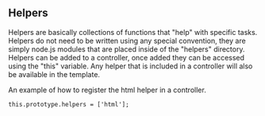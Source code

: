 ## Helpers

Helpers are basically collections of functions that  "help" with specific tasks.  Helpers do not need to be written using any special convention, they are simply node.js modules that are placed inside of the "helpers" directory.  Helpers can be added to a controller, once added they can be accessed using the "this" variable.  Any helper that is included in a controller will also be available in the template.

An example of how to register the html helper in a controller.

	this.prototype.helpers = ['html'];